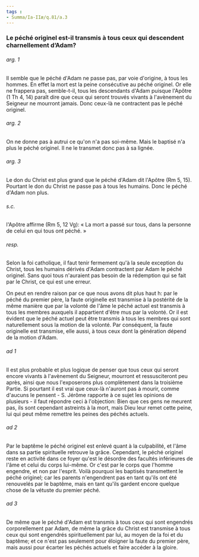 ```yaml
---
tags : 
- Summa/Ia-IIæ/q.81/a.3
---
```


### Le péché originel est-il transmis à tous ceux qui descendent charnellement d’Adam?

###### arg. 1
Il semble que le péché d'Adam ne passe pas, par voie d'origine, à tous les hommes. En effet la mort est la peine consécutive au péché originel. Or elle ne frappera pas, semble-t-il, tous les descendants d'Adam puisque l'Apôtre (1 Th 4, 14) paraît dire que ceux qui seront trouvés vivants à l'avènement du Seigneur ne mourront jamais. Donc ceux-là ne contractent pas le péché originel. 

###### arg. 2
On ne donne pas à autrui ce qu'on n'a pas soi-même. Mais le baptisé n'a plus le péché originel. Il ne le transmet donc pas à sa lignée. 

###### arg. 3
Le don du Christ est plus grand que le péché d'Adam dit l'Apôtre (Rm 5, 15). Pourtant le don du Christ ne passe pas à tous les humains. Donc le péché d'Adam non plus. 

###### s.c.
l'Apôtre affirme (Rm 5, 12 Vg): « La mort a passé sur tous, dans la personne de celui en qui tous ont péché. » 

###### resp.
Selon la foi catholique, il faut tenir fermement qu'à la seule exception du Christ, tous les humains dérivés d'Adam contractent par Adam le péché originel. Sans quoi tous n'auraient pas besoin de la rédemption qui se fait par le Christ, ce qui est une erreur. 

On peut en rendre raison par ce que nous avons dit plus haut h: par le péché du premier père, la faute originelle est transmise à la postérité de la même manière que par la volonté de l'âme le péché actuel est transmis à tous les membres auxquels il appartient d'être mus par la volonté. Or il est évident que le péché actuel peut être transmis à tous les membres qui sont naturellement sous la motion de la volonté. Par conséquent, la faute originelle est transmise, elle aussi, à tous ceux dont la génération dépend de la motion d'Adam. 

###### ad 1
Il est plus probable et plus logique de penser que tous ceux qui seront encore vivants à l'avènement du Seigneur, mourront et ressusciteront peu après, ainsi que nous l'exposerons plus complètement dans la troisième Partie. Si pourtant il est vrai que ceux-là n'auront pas à mourir, comme d'aucuns le pensent - S. Jérôme rapporte à ce sujet les opinions de plusieurs - il faut répondre ceci à l'objection: Bien que ces gens ne meurent pas, ils sont cependant astreints à la mort, mais Dieu leur remet cette peine, lui qui peut même remettre les peines des péchés actuels. 

###### ad 2
Par le baptême le péché originel est enlevé quant à la culpabilité, et l'âme dans sa partie spirituelle retrouve la grâce. Cependant, le péché originel reste en activité dans ce foyer qu'est le désordre des facultés inférieures de l'âme et celui du corps lui-même. Or c'est par le corps que l'homme engendre, et non par l'esprit. Voilà pourquoi les baptisés transmettent le péché originel; car les parents n'engendrent pas en tant qu'ils ont été renouvelés par le baptême, mais en tant qu'ils gardent encore quelque chose de la vétuste du premier péché. 

###### ad 3
De même que le péché d'Adam est transmis à tous ceux qui sont engendrés corporellement par Adam, de même la grâce du Christ est transmise à tous ceux qui sont engendrés spirituellement par lui, au moyen de la foi et du baptême; et ce n'est pas seulement pour éloigner la faute du premier père, mais aussi pour écarter les péchés actuels et faire accéder à la gloire. 

